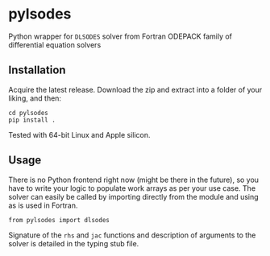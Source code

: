 # pylsodes
Python wrapper for `DLSODES` solver from Fortran ODEPACK family of differential equation solvers

## Installation
Acquire the latest release. Download the zip and extract into a folder of your liking, and then:
```
cd pylsodes
pip install .
```

Tested with 64-bit Linux and Apple silicon.

## Usage
There is no Python frontend right now (might be there in the future), so you have to write your logic to populate work arrays as per your use case. The solver can easily be called by importing directly from the module and using as is used in Fortran.

```
from pylsodes import dlsodes
```

Signature of the `rhs` and `jac` functions and description of arguments to the solver is detailed in the typing stub file.
